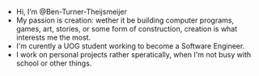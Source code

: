- Hi, I’m @Ben-Turner-Theijsmeijer
- My passion is creation: wether it be building computer programs, games, art, stories, or some form of construction, creation is what interests me the most.
- I'm curently a UOG student working to become a Software Engineer.
- I work on personal projects rather speratically, when I'm not busy with school or other things.

<!---
Ben-Turner-Theijsmeijer/Ben-Turner-Theijsmeijer is a ✨ special ✨ repository because its `README.md` (this file) appears on your GitHub profile.
You can click the Preview link to take a look at your changes.
--->
